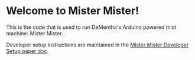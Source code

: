 # Welcome to Mister Mister!

This is the code that is used to run DeMentha's Arduino powered mist machine: Mister Mister.

Developer setup instructions are maintained in the [Mister Mister Developer Setup paper doc](https://paper.dropbox.com/doc/Mister-Mister-Developer-Setup--AJe2of7MuTmeFH72GTg_ABsGAg-pyYm6C7sHHCkrJyXhFNLY).
